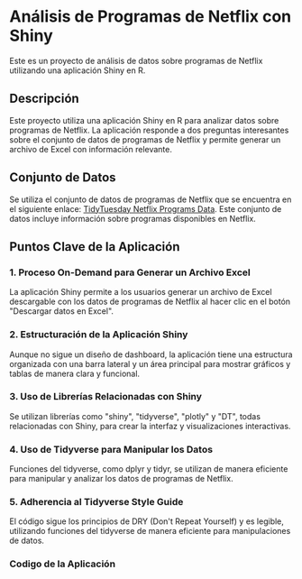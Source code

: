 # Análisis de Programas de Netflix con Shiny

Este es un proyecto de análisis de datos sobre programas de Netflix utilizando una aplicación Shiny en R.

## Descripción

Este proyecto utiliza una aplicación Shiny en R para analizar datos sobre programas de Netflix. La aplicación responde a dos preguntas interesantes sobre el conjunto de datos de programas de Netflix y permite generar un archivo de Excel con información relevante.

## Conjunto de Datos

Se utiliza el conjunto de datos de programas de Netflix que se encuentra en el siguiente enlace: [TidyTuesday Netflix Programs Data](https://github.com/rfordatascience/tidytuesday/tree/master/data/2021/2021-04-20). Este conjunto de datos incluye información sobre programas disponibles en Netflix.

## Puntos Clave de la Aplicación

### 1. Proceso On-Demand para Generar un Archivo Excel

La aplicación Shiny permite a los usuarios generar un archivo de Excel descargable con los datos de programas de Netflix al hacer clic en el botón "Descargar datos en Excel".

### 2. Estructuración de la Aplicación Shiny

Aunque no sigue un diseño de dashboard, la aplicación tiene una estructura organizada con una barra lateral y un área principal para mostrar gráficos y tablas de manera clara y funcional.

### 3. Uso de Librerías Relacionadas con Shiny

Se utilizan librerías como "shiny", "tidyverse", "plotly" y "DT", todas relacionadas con Shiny, para crear la interfaz y visualizaciones interactivas.

### 4. Uso de Tidyverse para Manipular los Datos

Funciones del tidyverse, como dplyr y tidyr, se utilizan de manera eficiente para manipular y analizar los datos de programas de Netflix.

### 5. Adherencia al Tidyverse Style Guide

El código sigue los principios de DRY (Don't Repeat Yourself) y es legible, utilizando funciones del tidyverse de manera eficiente para manipulaciones de datos.


### Codigo de la Aplicación





